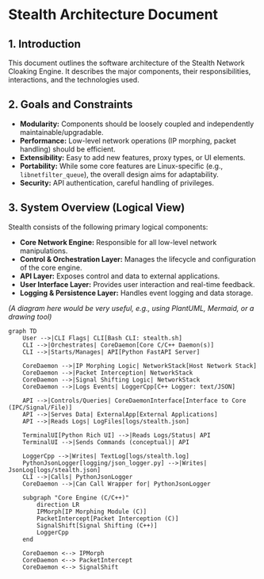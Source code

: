 # Stealth Architecture Document

## 1. Introduction

This document outlines the software architecture of the Stealth Network Cloaking Engine. It describes the major components, their responsibilities, interactions, and the technologies used.

## 2. Goals and Constraints

* **Modularity:** Components should be loosely coupled and independently maintainable/upgradable.
* **Performance:** Low-level network operations (IP morphing, packet handling) should be efficient.
* **Extensibility:** Easy to add new features, proxy types, or UI elements.
* **Portability:** While some core features are Linux-specific (e.g., `libnetfilter_queue`), the overall design aims for adaptability.
* **Security:** API authentication, careful handling of privileges.

## 3. System Overview (Logical View)

Stealth consists of the following primary logical components:

* **Core Network Engine:** Responsible for all low-level network manipulations.
* **Control & Orchestration Layer:** Manages the lifecycle and configuration of the core engine.
* **API Layer:** Exposes control and data to external applications.
* **User Interface Layer:** Provides user interaction and real-time feedback.
* **Logging & Persistence Layer:** Handles event logging and data storage.

*(A diagram here would be very useful, e.g., using PlantUML, Mermaid, or a drawing tool)*

```mermaid
graph TD
    User -->|CLI Flags| CLI[Bash CLI: stealth.sh]
    CLI -->|Orchestrates| CoreDaemon[Core C/C++ Daemon(s)]
    CLI -->|Starts/Manages| API[Python FastAPI Server]
    
    CoreDaemon -->|IP Morphing Logic| NetworkStack[Host Network Stack]
    CoreDaemon -->|Packet Interception| NetworkStack
    CoreDaemon -->|Signal Shifting Logic| NetworkStack
    CoreDaemon -->|Logs Events| LoggerCpp[C++ Logger: text/JSON]

    API -->|Controls/Queries| CoreDaemonInterface[Interface to Core (IPC/Signal/File)]
    API -->|Serves Data| ExternalApp[External Applications]
    API -->|Reads Logs| LogFiles[logs/stealth.json]
    
    TerminalUI[Python Rich UI] -->|Reads Logs/Status| API
    TerminalUI -->|Sends Commands (conceptual)| API
    
    LoggerCpp -->|Writes| TextLog[logs/stealth.log]
    PythonJsonLogger[logging/json_logger.py] -->|Writes| JsonLog[logs/stealth.json]
    CLI -->|Calls| PythonJsonLogger
    CoreDaemon -->|Can Call Wrapper for| PythonJsonLogger

    subgraph "Core Engine (C/C++)"
        direction LR
        IPMorph[IP Morphing Module (C)]
        PacketIntercept[Packet Interception (C)]
        SignalShift[Signal Shifting (C++)]
        LoggerCpp
    end

    CoreDaemon <--> IPMorph
    CoreDaemon <--> PacketIntercept
    CoreDaemon <--> SignalShift